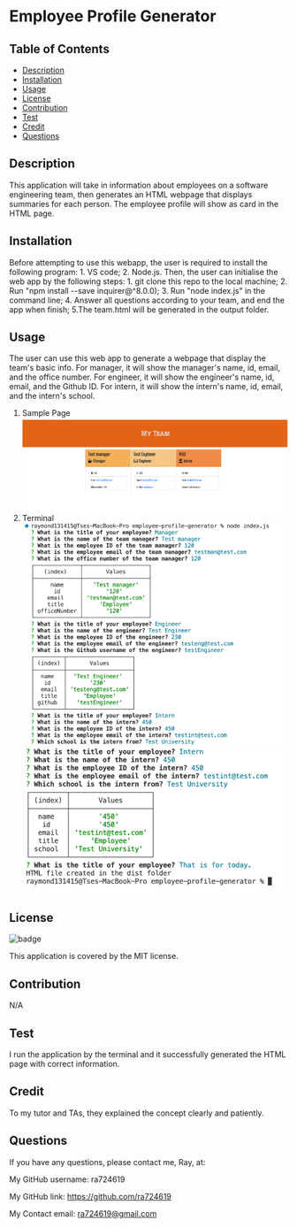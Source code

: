 # Employee Profile Generator

  ## Table of Contents
  * [Description](#description)
  * [Installation](#installation)
  * [Usage](#usage)
  * [License](#license)
  * [Contribution](#contribution)
  * [Test](#tests)
  * [Credit](#credit)
  * [Questions](#questions)

  ## Description

  This application will take in information about employees on a software engineering team, then generates an HTML webpage that displays summaries for each person. The employee profile will show as card in the HTML page.

  ## Installation

  Before attempting to use this webapp, the user is required to install the following program: 1. VS code; 2. Node.js. Then, the user can initialise the web app by the following steps: 1. git clone this repo to the local machine; 2. Run "npm install --save inquirer@^8.0.0); 3. Run "node index.js" in the command line; 4. Answer all questions according to your team, and end the app when finish; 5.The team.html will be generated in the output folder.

  ## Usage

  The user can use this web app to generate a webpage that display the team's basic info. For manager, it will show the manager's name, id, email, and the office number. For engineer, it will show the engineer's name, id, email, and the Github ID. For intern, it will show the intern's name, id, email, and the intern's school.

  1. Sample Page
    ![Alt text](sample/teamhtml.png)
  2. Terminal
    ![Alt text](sample/term1.png)
    ![Alt text](sample/term2.png)


  ## License

  ![badge](https://img.shields.io/badge/license-MIT-brightgreen)
    
  This application is covered by the MIT license.

  ## Contribution

  N/A

  ## Test

  I run the application by the terminal and it successfully generated the HTML page with correct information.

  ## Credit

  To my tutor and TAs, they explained the concept clearly and patiently. 

  ## Questions

  If you have any questions, please contact me, Ray, at:
  
  My GitHub username: ra724619

  My GitHub link: https://github.com/ra724619
  
  My Contact email: ra724619@gmail.com
